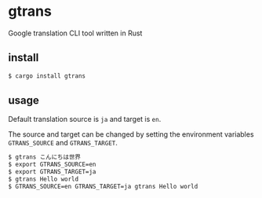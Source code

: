 # gtrans
Google translation CLI tool written in Rust

## install

```bash
$ cargo install gtrans
```

## usage

Default translation source is `ja` and target is `en`.

The source and target can be changed by setting the environment variables `GTRANS_SOURCE` and `GTRANS_TARGET`.

```bash
$ gtrans こんにちは世界
$ export GTRANS_SOURCE=en
$ export GTRANS_TARGET=ja
$ gtrans Hello world
$ GTRANS_SOURCE=en GTRANS_TARGET=ja gtrans Hello world
```